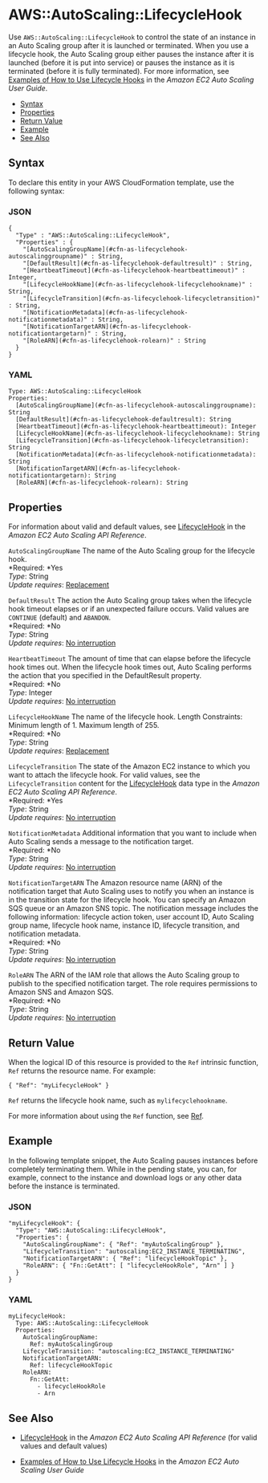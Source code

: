 # AWS::AutoScaling::LifecycleHook<a name="aws-resource-as-lifecyclehook"></a>

Use `AWS::AutoScaling::LifecycleHook` to control the state of an instance in an Auto Scaling group after it is launched or terminated\. When you use a lifecycle hook, the Auto Scaling group either pauses the instance after it is launched \(before it is put into service\) or pauses the instance as it is terminated \(before it is fully terminated\)\. For more information, see [Examples of How to Use Lifecycle Hooks](http://docs.aws.amazon.com/autoscaling/latest/userguide/lifecycle-hooks.html) in the *Amazon EC2 Auto Scaling User Guide*\.


+ [Syntax](#aws-resource-autoscaling-lifecyclehook-syntax)
+ [Properties](#w3ab2c21c10d119b9)
+ [Return Value](#w3ab2c21c10d119c11)
+ [Example](#w3ab2c21c10d119c13)
+ [See Also](#aws-resource-autoscaling-lifecyclehook-seealso)

## Syntax<a name="aws-resource-autoscaling-lifecyclehook-syntax"></a>

To declare this entity in your AWS CloudFormation template, use the following syntax:

### JSON<a name="aws-resource-autoscaling-lifecyclehook-syntax.json"></a>

```
{
  "Type" : "AWS::AutoScaling::LifecycleHook",
  "Properties" : {
    "[AutoScalingGroupName](#cfn-as-lifecyclehook-autoscalinggroupname)" : String,
    "[DefaultResult](#cfn-as-lifecyclehook-defaultresult)" : String,
    "[HeartbeatTimeout](#cfn-as-lifecyclehook-heartbeattimeout)" : Integer,
    "[LifecycleHookName](#cfn-as-lifecyclehook-lifecyclehookname)" : String,
    "[LifecycleTransition](#cfn-as-lifecyclehook-lifecycletransition)" : String,
    "[NotificationMetadata](#cfn-as-lifecyclehook-notificationmetadata)" : String,
    "[NotificationTargetARN](#cfn-as-lifecyclehook-notificationtargetarn)" : String,
    "[RoleARN](#cfn-as-lifecyclehook-rolearn)" : String
  }
}
```

### YAML<a name="aws-resource-autoscaling-lifecyclehook-syntax.yaml"></a>

```
Type: AWS::AutoScaling::LifecycleHook
Properties:
  [AutoScalingGroupName](#cfn-as-lifecyclehook-autoscalinggroupname): String
  [DefaultResult](#cfn-as-lifecyclehook-defaultresult): String
  [HeartbeatTimeout](#cfn-as-lifecyclehook-heartbeattimeout): Integer
  [LifecycleHookName](#cfn-as-lifecyclehook-lifecyclehookname): String
  [LifecycleTransition](#cfn-as-lifecyclehook-lifecycletransition): String
  [NotificationMetadata](#cfn-as-lifecyclehook-notificationmetadata): String
  [NotificationTargetARN](#cfn-as-lifecyclehook-notificationtargetarn): String
  [RoleARN](#cfn-as-lifecyclehook-rolearn): String
```

## Properties<a name="w3ab2c21c10d119b9"></a>

For information about valid and default values, see [LifecycleHook](http://docs.aws.amazon.com/autoscaling/ec2/APIReference/API_LifecycleHook.html) in the *Amazon EC2 Auto Scaling API Reference*\.

`AutoScalingGroupName`  <a name="cfn-as-lifecyclehook-autoscalinggroupname"></a>
The name of the Auto Scaling group for the lifecycle hook\.  
*Required: *Yes  
*Type*: String  
*Update requires*: [Replacement](using-cfn-updating-stacks-update-behaviors.md#update-replacement)

`DefaultResult`  <a name="cfn-as-lifecyclehook-defaultresult"></a>
The action the Auto Scaling group takes when the lifecycle hook timeout elapses or if an unexpected failure occurs\. Valid values are `CONTINUE` \(default\) and `ABANDON`\.  
*Required: *No  
*Type*: String  
*Update requires*: [No interruption](using-cfn-updating-stacks-update-behaviors.md#update-no-interrupt)

`HeartbeatTimeout`  <a name="cfn-as-lifecyclehook-heartbeattimeout"></a>
The amount of time that can elapse before the lifecycle hook times out\. When the lifecycle hook times out, Auto Scaling performs the action that you specified in the DefaultResult property\.  
*Required: *No  
*Type*: Integer  
*Update requires*: [No interruption](using-cfn-updating-stacks-update-behaviors.md#update-no-interrupt)

`LifecycleHookName`  <a name="cfn-as-lifecyclehook-lifecyclehookname"></a>
The name of the lifecycle hook\. Length Constraints: Minimum length of 1\. Maximum length of 255\.  
*Required: *No  
*Type*: String  
*Update requires*: [Replacement](using-cfn-updating-stacks-update-behaviors.md#update-replacement)

`LifecycleTransition`  <a name="cfn-as-lifecyclehook-lifecycletransition"></a>
The state of the Amazon EC2 instance to which you want to attach the lifecycle hook\. For valid values, see the `LifecycleTransition` content for the [LifecycleHook](http://docs.aws.amazon.com/autoscaling/ec2/APIReference/API_LifecycleHook.html) data type in the *Amazon EC2 Auto Scaling API Reference*\.  
*Required: *Yes  
*Type*: String  
*Update requires*: [No interruption](using-cfn-updating-stacks-update-behaviors.md#update-no-interrupt)

`NotificationMetadata`  <a name="cfn-as-lifecyclehook-notificationmetadata"></a>
Additional information that you want to include when Auto Scaling sends a message to the notification target\.  
*Required: *No  
*Type*: String  
*Update requires*: [No interruption](using-cfn-updating-stacks-update-behaviors.md#update-no-interrupt)

`NotificationTargetARN`  <a name="cfn-as-lifecyclehook-notificationtargetarn"></a>
The Amazon resource name \(ARN\) of the notification target that Auto Scaling uses to notify you when an instance is in the transition state for the lifecycle hook\. You can specify an Amazon SQS queue or an Amazon SNS topic\. The notification message includes the following information: lifecycle action token, user account ID, Auto Scaling group name, lifecycle hook name, instance ID, lifecycle transition, and notification metadata\.  
*Required: *No  
*Type*: String  
*Update requires*: [No interruption](using-cfn-updating-stacks-update-behaviors.md#update-no-interrupt)

`RoleARN`  <a name="cfn-as-lifecyclehook-rolearn"></a>
The ARN of the IAM role that allows the Auto Scaling group to publish to the specified notification target\. The role requires permissions to Amazon SNS and Amazon SQS\.  
*Required: *No  
*Type*: String  
*Update requires*: [No interruption](using-cfn-updating-stacks-update-behaviors.md#update-no-interrupt)

## Return Value<a name="w3ab2c21c10d119c11"></a>

When the logical ID of this resource is provided to the `Ref` intrinsic function, `Ref` returns the resource name\. For example:

```
{ "Ref": "myLifecycleHook" }
```

`Ref` returns the lifecycle hook name, such as `mylifecyclehookname`\.

For more information about using the `Ref` function, see [Ref](intrinsic-function-reference-ref.md)\.

## Example<a name="w3ab2c21c10d119c13"></a>

In the following template snippet, the Auto Scaling pauses instances before completely terminating them\. While in the pending state, you can, for example, connect to the instance and download logs or any other data before the instance is terminated\.

### JSON<a name="aws-resource-autoscaling-lifecyclehook-example.json"></a>

```
"myLifecycleHook": {
  "Type": "AWS::AutoScaling::LifecycleHook",
  "Properties": {
    "AutoScalingGroupName": { "Ref": "myAutoScalingGroup" },
    "LifecycleTransition": "autoscaling:EC2_INSTANCE_TERMINATING",
    "NotificationTargetARN": { "Ref": "lifecycleHookTopic" },
    "RoleARN": { "Fn::GetAtt": [ "lifecycleHookRole", "Arn" ] }
  }
}
```

### YAML<a name="aws-resource-autoscaling-lifecyclehook-example.yaml"></a>

```
myLifecycleHook: 
  Type: AWS::AutoScaling::LifecycleHook
  Properties: 
    AutoScalingGroupName: 
      Ref: myAutoScalingGroup
    LifecycleTransition: "autoscaling:EC2_INSTANCE_TERMINATING"
    NotificationTargetARN: 
      Ref: lifecycleHookTopic
    RoleARN: 
      Fn::GetAtt: 
        - lifecycleHookRole
        - Arn
```

## See Also<a name="aws-resource-autoscaling-lifecyclehook-seealso"></a>

+  [LifecycleHook](http://docs.aws.amazon.com/autoscaling/ec2/APIReference/API_LifecycleHook.html) in the *Amazon EC2 Auto Scaling API Reference* \(for valid values and default values\) 

+  [Examples of How to Use Lifecycle Hooks](http://docs.aws.amazon.com/autoscaling/latest/userguide/lifecycle-hooks.html) in the *Amazon EC2 Auto Scaling User Guide* 